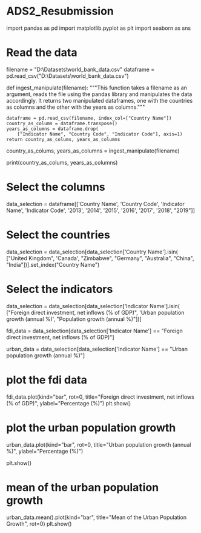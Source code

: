 # ADS2_Resubmission
import pandas as pd
import matplotlib.pyplot as plt
import seaborn as sns

# Read the data
filename = "D:\Datasets\world_bank_data.csv"
dataframe = pd.read_csv("D:\Datasets\world_bank_data.csv")


def ingest_manipulate(filename):
    """This function takes a filename as an argument, reads the file using the pandas library and manipulates the data accordingly.
    It returns two manipulated dataframes, one with the countries as columns and the other with the years as columns."""

    dataframe = pd.read_csv(filename, index_col=["Country Name"])
    country_as_colums = dataframe.transpose()
    years_as_columns = dataframe.drop(
        ["Indicator Name", "Country Code", "Indicator Code"], axis=1)
    return country_as_colums, years_as_columns
country_as_colums, years_as_columns = ingest_manipulate(filename)

print(country_as_colums, years_as_columns)

# Select the columns
data_selection = dataframe[['Country Name', 'Country Code', 'Indicator Name',
                            'Indicator Code', '2013', '2014', '2015', '2016', '2017', '2018', "2019"]]

# Select the countries
data_selection = data_selection[data_selection['Country Name'].isin(
    ["United Kingdom", 'Canada', "Zimbabwe", "Germany", "Australia", "China", "India"])].set_index("Country Name")

# Select the indicators
data_selection = data_selection[data_selection['Indicator Name'].isin(
    ["Foreign direct investment, net inflows (% of GDP)", 'Urban population growth (annual %)', "Population growth (annual %)"])]

fdi_data = data_selection[data_selection['Indicator Name']
                          == "Foreign direct investment, net inflows (% of GDP)"]

urban_data = data_selection[data_selection['Indicator Name']
                            == "Urban population growth (annual %)"]

# plot the fdi data
fdi_data.plot(kind="bar", rot=0,
              title="Foreign direct investment, net inflows (% of GDP)", ylabel="Percentage (%)")
plt.show()

# plot the urban population growth
urban_data.plot(kind="bar", rot=0,
                title="Urban population growth (annual %)", ylabel="Percentage (%)")

plt.show()

# mean of the urban population growth
urban_data.mean().plot(kind="bar", title="Mean of the Urban Population Growth", rot=0)
plt.show()
